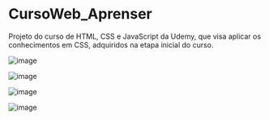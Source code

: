# CursoWeb_Aprenser
Projeto do curso de HTML, CSS e JavaScript da Udemy, que visa aplicar os conhecimentos em CSS, adquiridos na etapa inicial do curso.

![image](https://github.com/LeonardoSanga/Udemy_Aprenser/assets/100099053/a8fa3f29-fb38-4b75-ad4d-122d8e1e52aa)

![image](https://github.com/LeonardoSanga/Udemy_Aprenser/assets/100099053/f5de1c87-018e-4cdb-a0e1-6b07839ba790)

![image](https://github.com/LeonardoSanga/Udemy_Aprenser/assets/100099053/9314a43d-70ff-4d20-aba7-b8a903a6e35b)

![image](https://github.com/LeonardoSanga/Udemy_Aprenser/assets/100099053/0d6fe668-1a90-42e5-90d8-596b73b2cf05)
